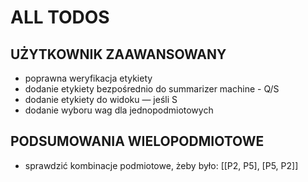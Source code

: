 # ALL TODOS

## UŻYTKOWNIK ZAAWANSOWANY
- poprawna weryfikacja etykiety
- dodanie etykiety bezpośrednio do summarizer machine - Q/S
- dodanie etykiety do widoku — jeśli S
- dodanie wyboru wag dla jednopodmiotowych

## PODSUMOWANIA WIELOPODMIOTOWE
- sprawdzić kombinacje podmiotowe, żeby było: [[P2, P5], [P5, P2]]